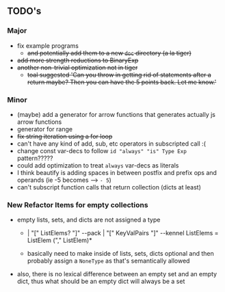 ## TODO's

### Major

- fix example programs 
    - ~~and potentially add them to a new `doc` directory (a la tiger)~~
- ~~add more strength reductions to BinaryExp~~
- ~~another non-trivial optimization not in tiger~~
    - ~~toal suggested 'Can you throw in getting rid of statements after a return maybe? Then you can have the 5 points back. Let me know.'~~

### Minor

- (maybe) add a generator for arrow functions that generates actually js arrow functions
- generator for range
- ~~fix string iteration using a for loop~~
- can't have any kind of add, sub, etc operators in subscripted call :(
- change const var-decs to follow `id "always" "is" Type Exp` pattern?????
- could add optimization to treat `always` var-decs as literals
- I think beautify is adding spaces in between postfix and prefix ops and operands (ie -5 becomes --> `- 5`)
- can't subscript function calls that return collection (dicts at least)


### New Refactor Items for empty collections

- empty lists, sets, and dicts are not assigned a type
    - | "[" ListElems? "]"                                            --pack
                          | "[" KeyValPairs "]"                                           --kennel
          ListElems       = ListElem ("," ListElem)*
          
    - basically need to make inside of lists, sets, dicts optional and then probably assign a `NoneType` as that's 
      semantically allowed
- also, there is no lexical difference between an empty set and an empty dict, thus what should be an empty dict
  will always be a set
